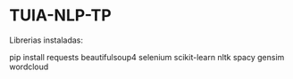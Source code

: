 # TUIA-NLP-TP

Librerias instaladas:

pip install requests beautifulsoup4 selenium scikit-learn nltk spacy gensim wordcloud